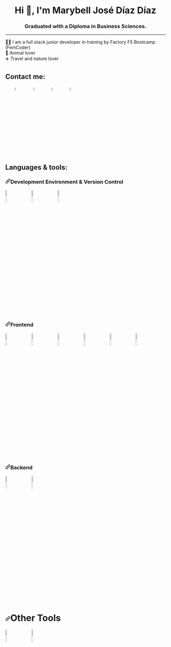 ### <h1 align="center">Hi 👋, I'm Marybell José Díaz Díaz</h1>

<h3 align="center"> Graduated with a Diploma in Business Sciences.</h3><hr>

:woman_student: I am a full stack junior developer in training by Factory F5 Bootcamp (FemCoder)<br>
:dog: Animal lover<br>
:airplane: Travel and nature lover<br>
<h2 align="left">Contact me:</h2>

<p dir="auto">&nbsp;&nbsp;&nbsp;&nbsp;&nbsp;&nbsp;
<a href="https://www.linkedin.com/in/marybell-jos%C3%A9-d%C3%ADaz-d%C3%ADaz-24b28237/" rel="nofollow"><img width="5%" src="https://camo.githubusercontent.com/e591fde37567a32e51fb1b98924f4df8e45199dca985500749e2a9938fa3e322/68747470733a2f2f7777772e766563746f726c6f676f2e7a6f6e652f6c6f676f732f6c696e6b6564696e2f6c696e6b6564696e2d69636f6e2e737667" data-canonical-src="https://www.vectorlogo.zone/logos/linkedin/linkedin-icon.svg" style="max-width: 100%;"></a>
&nbsp;&nbsp;&nbsp;&nbsp; &nbsp;&nbsp;
<a href="/**marybelljd@gmail.com**"><img width="5%" src="https://camo.githubusercontent.com/e1fb4ce58fc1074489bdbdacd0c175ffa7cbd1182ecb3ac4cb77ea8b8271288f/68747470733a2f2f7777772e766563746f726c6f676f2e7a6f6e652f6c6f676f732f676d61696c2f676d61696c2d69636f6e2e737667" data-canonical-src="https://www.vectorlogo.zone/logos/gmail/gmail-icon.svg" style="max-width: 100%;"></a>
&nbsp;&nbsp;&nbsp;&nbsp;&nbsp;&nbsp;
<a href="https://twitter.com/MaryBellJDD"><img width="5%" src="https://camo.githubusercontent.com/add222ec9b371f83d4071154e2e345d199ba3351ccd8ded77cd8dba310c25826/68747470733a2f2f7777772e766563746f726c6f676f2e7a6f6e652f6c6f676f732f747769747465722f747769747465722d69636f6e2e737667" data-canonical-src="https://www.vectorlogo.zone/logos/twitter/twitter-icon.svg" style="max-width: 100%;"></a>
&nbsp;&nbsp;&nbsp;&nbsp;&nbsp;&nbsp;
<a href="MaryBell#7389"><img width="5%" src="https://camo.githubusercontent.com/5e36552813e6fa3f4014fde09b7acd3668a5c8e183782603d1eb1169ac29f8e9/68747470733a2f2f7777772e766563746f726c6f676f2e7a6f6e652f6c6f676f732f646973636f72646170702f646973636f72646170702d69636f6e2e737667" data-canonical-src="https://www.vectorlogo.zone/logos/discordapp/discordapp-icon.svg" style="max-width: 100%;"></a>
&nbsp;&nbsp;&nbsp;</p>
<img width="5%">
<h2 align="left">Languages & tools:</h2>
<p align="left">
<h3 dir="auto"><a id="user-content-development-environment" class="anchor" aria-hidden="true" href="#development-environment"><svg class="octicon octicon-link" viewBox="0 0 16 16" version="1.1" width="16" height="16" aria-hidden="true"><path fill-rule="evenodd" d="M7.775 3.275a.75.75 0 001.06 1.06l1.25-1.25a2 2 0 112.83 2.83l-2.5 2.5a2 2 0 01-2.83 0 .75.75 0 00-1.06 1.06 3.5 3.5 0 004.95 0l2.5-2.5a3.5 3.5 0 00-4.95-4.95l-1.25 1.25zm-4.69 9.64a2 2 0 010-2.83l2.5-2.5a2 2 0 012.83 0 .75.75 0 001.06-1.06 3.5 3.5 0 00-4.95 0l-2.5 2.5a3.5 3.5 0 004.95 4.95l1.25-1.25a.75.75 0 00-1.06-1.06l-1.25 1.25a2 2 0 01-2.83 0z"></path></svg></a>Development Environment & Version Control</h3>

<code><a target="_blank" rel="noopener noreferrer" href="https://camo.githubusercontent.com/634aef613fc56ac2eb9bf95543ec63ba8527b0a82cee4ef6452e5051de2f17ea/68747470733a2f2f7777772e766563746f726c6f676f2e7a6f6e652f6c6f676f732f76697375616c73747564696f5f636f64652f76697375616c73747564696f5f636f64652d617232312e737667"><img width="10%" src="https://camo.githubusercontent.com/634aef613fc56ac2eb9bf95543ec63ba8527b0a82cee4ef6452e5051de2f17ea/68747470733a2f2f7777772e766563746f726c6f676f2e7a6f6e652f6c6f676f732f76697375616c73747564696f5f636f64652f76697375616c73747564696f5f636f64652d617232312e737667" data-canonical-src="https://www.vectorlogo.zone/logos/visualstudio_code/visualstudio_code-ar21.svg" style="max-width: 100%;"></a></code>
&nbsp;&nbsp;&nbsp;&nbsp;&nbsp;&nbsp;
<code><a target="_blank" rel="noopener noreferrer" href="https://camo.githubusercontent.com/6dab63ba91f8aaf9245d806ea2dc6aa3d6eb6a5b1c79fd6f57fba3ededfc605d/68747470733a2f2f7777772e766563746f726c6f676f2e7a6f6e652f6c6f676f732f6769742d73636d2f6769742d73636d2d617232312e737667"><img width="10%" src="https://camo.githubusercontent.com/6dab63ba91f8aaf9245d806ea2dc6aa3d6eb6a5b1c79fd6f57fba3ededfc605d/68747470733a2f2f7777772e766563746f726c6f676f2e7a6f6e652f6c6f676f732f6769742d73636d2f6769742d73636d2d617232312e737667" data-canonical-src="https://www.vectorlogo.zone/logos/git-scm/git-scm-ar21.svg" style="max-width: 100%;"></a></code>
&nbsp;&nbsp;&nbsp;&nbsp;&nbsp;&nbsp;
<code><a target="_blank" rel="noopener noreferrer" href="https://camo.githubusercontent.com/357f19138a1a4569442d4f95103b5abf8902eae05651a3e39aa7168278e9ca1b/68747470733a2f2f7777772e766563746f726c6f676f2e7a6f6e652f6c6f676f732f6769746875622f6769746875622d617232312e737667"><img width="10%" src="https://camo.githubusercontent.com/357f19138a1a4569442d4f95103b5abf8902eae05651a3e39aa7168278e9ca1b/68747470733a2f2f7777772e766563746f726c6f676f2e7a6f6e652f6c6f676f732f6769746875622f6769746875622d617232312e737667" data-canonical-src="https://www.vectorlogo.zone/logos/github/github-ar21.svg" style="max-width: 100%;"></a></code>

 <h3 dir="auto"><a id="user-content-frontend" class="anchor" aria-hidden="true" href="#frontend"><svg class="octicon octicon-link" viewBox="0 0 16 16" version="1.1" width="16" height="16" aria-hidden="true"><path fill-rule="evenodd" d="M7.775 3.275a.75.75 0 001.06 1.06l1.25-1.25a2 2 0 112.83 2.83l-2.5 2.5a2 2 0 01-2.83 0 .75.75 0 00-1.06 1.06 3.5 3.5 0 004.95 0l2.5-2.5a3.5 3.5 0 00-4.95-4.95l-1.25 1.25zm-4.69 9.64a2 2 0 010-2.83l2.5-2.5a2 2 0 012.83 0 .75.75 0 001.06-1.06 3.5 3.5 0 00-4.95 0l-2.5 2.5a3.5 3.5 0 004.95 4.95l1.25-1.25a.75.75 0 00-1.06-1.06l-1.25 1.25a2 2 0 01-2.83 0z"></path></svg></a>Frontend</h3>
 
<code><a target="_black" rel="noopener noreferrer" href="https://camo.githubusercontent.com/ac7ca48827aef70b332b0520d213fe6f4468b2db7d37d98d4287f215a4382ba9/68747470733a2f2f7777772e766563746f726c6f676f2e7a6f6e652f6c6f676f732f77335f68746d6c352f77335f68746d6c352d617232312e737667"><img width="10%" src="https://camo.githubusercontent.com/ac7ca48827aef70b332b0520d213fe6f4468b2db7d37d98d4287f215a4382ba9/68747470733a2f2f7777772e766563746f726c6f676f2e7a6f6e652f6c6f676f732f77335f68746d6c352f77335f68746d6c352d617232312e737667" data-canonical-src="https://www.vectorlogo.zone/logos/w3_html5/w3_html5-ar21.svg" style="max-width: 100%;"></a></code>
&nbsp;&nbsp;&nbsp;&nbsp;&nbsp;&nbsp; 
<code><a target="_blank" rel="noopener noreferrer" href="https://camo.githubusercontent.com/55a153da9dc0ba23853d65aee2b2a603ddd40d56c4269365efc02a9e3d2d7b93/68747470733a2f2f7777772e766563746f726c6f676f2e7a6f6e652f6c6f676f732f77335f6373732f77335f6373732d617232312e737667"><img width="10%" src="https://camo.githubusercontent.com/55a153da9dc0ba23853d65aee2b2a603ddd40d56c4269365efc02a9e3d2d7b93/68747470733a2f2f7777772e766563746f726c6f676f2e7a6f6e652f6c6f676f732f77335f6373732f77335f6373732d617232312e737667" data-canonical-src="https://www.vectorlogo.zone/logos/w3_css/w3_css-ar21.svg" style="max-width: 100%;"></a></code>
 &nbsp;&nbsp;&nbsp;&nbsp;&nbsp;&nbsp;
<code><a target="_blank" rel="noopener noreferrer" href="https://camo.githubusercontent.com/53f2223bcc31a7aaae283bba3e33eb6d02a2ea6bb161909aeff9a5837bf6247e/68747470733a2f2f7777772e766563746f726c6f676f2e7a6f6e652f6c6f676f732f736173732d6c616e672f736173732d6c616e672d617232312e737667"><img width="10%" src="https://camo.githubusercontent.com/53f2223bcc31a7aaae283bba3e33eb6d02a2ea6bb161909aeff9a5837bf6247e/68747470733a2f2f7777772e766563746f726c6f676f2e7a6f6e652f6c6f676f732f736173732d6c616e672f736173732d6c616e672d617232312e737667" data-canonical-src="https://www.vectorlogo.zone/logos/sass-lang/sass-lang-ar21.svg" style="max-width: 100%;"></a></code>
&nbsp;&nbsp;&nbsp;&nbsp;&nbsp;&nbsp;
<code><a target="_blank" rel="noopener noreferrer" href="https://camo.githubusercontent.com/7272fbb96da1c2b30e16ba3608d1cf66ba8a30c5f8aa92e288b068b340f38ac7/68747470733a2f2f7777772e766563746f726c6f676f2e7a6f6e652f6c6f676f732f6e6f64656a732f6e6f64656a732d617232312e737667"><img width="10%" src="https://camo.githubusercontent.com/7272fbb96da1c2b30e16ba3608d1cf66ba8a30c5f8aa92e288b068b340f38ac7/68747470733a2f2f7777772e766563746f726c6f676f2e7a6f6e652f6c6f676f732f6e6f64656a732f6e6f64656a732d617232312e737667" data-canonical-src="https://www.vectorlogo.zone/logos/nodejs/nodejs-ar21.svg" style="max-width: 100%;"></a></code>
&nbsp;&nbsp;&nbsp;&nbsp;&nbsp;&nbsp;
<code><a target="_blank" rel="noopener noreferrer" href="https://camo.githubusercontent.com/dc657800d770f9f6a3be2c87d262cfd75f86ab2988a74861792f336658fffac6/68747470733a2f2f7777772e766563746f726c6f676f2e7a6f6e652f6c6f676f732f676574626f6f7473747261702f676574626f6f7473747261702d617232312e737667"><img width="10%" src="https://camo.githubusercontent.com/dc657800d770f9f6a3be2c87d262cfd75f86ab2988a74861792f336658fffac6/68747470733a2f2f7777772e766563746f726c6f676f2e7a6f6e652f6c6f676f732f676574626f6f7473747261702f676574626f6f7473747261702d617232312e737667" data-canonical-src="https://www.vectorlogo.zone/logos/getbootstrap/getbootstrap-ar21.svg" style="max-width: 100%;"></a></code>
&nbsp;&nbsp;&nbsp;&nbsp;&nbsp;&nbsp;
<code><a target="_blank" rel="noopener noreferrer" href="https://camo.githubusercontent.com/51ea818e9096a1136fb14657abd1346ae7b11ee7a394126af83165cf77915420/68747470733a2f2f7777772e766563746f726c6f676f2e7a6f6e652f6c6f676f732f7675656a732f7675656a732d617232312e737667"><img width="10%" src="https://camo.githubusercontent.com/51ea818e9096a1136fb14657abd1346ae7b11ee7a394126af83165cf77915420/68747470733a2f2f7777772e766563746f726c6f676f2e7a6f6e652f6c6f676f732f7675656a732f7675656a732d617232312e737667" data-canonical-src="https://www.vectorlogo.zone/logos/vuejs/vuejs-ar21.svg" style="max-width: 100%;"></a></code>

<h3 dir="auto"><a id="user-content-backend" class="anchor" aria-hidden="true" href="#backend"><svg class="octicon octicon-link" viewBox="0 0 16 16" version="1.1" width="16" height="16" aria-hidden="true"><path fill-rule="evenodd" d="M7.775 3.275a.75.75 0 001.06 1.06l1.25-1.25a2 2 0 112.83 2.83l-2.5 2.5a2 2 0 01-2.83 0 .75.75 0 00-1.06 1.06 3.5 3.5 0 004.95 0l2.5-2.5a3.5 3.5 0 00-4.95-4.95l-1.25 1.25zm-4.69 9.64a2 2 0 010-2.83l2.5-2.5a2 2 0 012.83 0 .75.75 0 001.06-1.06 3.5 3.5 0 00-4.95 0l-2.5 2.5a3.5 3.5 0 004.95 4.95l1.25-1.25a.75.75 0 00-1.06-1.06l-1.25 1.25a2 2 0 01-2.83 0z"></path></svg></a>Backend</h3>

<code><a target="_blank" rel="noopener noreferrer" href="https://camo.githubusercontent.com/19253a52cd251cccc341ed911e989e0c6d1a53b16ba7a9a1ef14ed3f8d09b7f3/68747470733a2f2f7777772e766563746f726c6f676f2e7a6f6e652f6c6f676f732f7068702f7068702d686f72697a6f6e74616c2e737667"><img width="10%" src="https://camo.githubusercontent.com/19253a52cd251cccc341ed911e989e0c6d1a53b16ba7a9a1ef14ed3f8d09b7f3/68747470733a2f2f7777772e766563746f726c6f676f2e7a6f6e652f6c6f676f732f7068702f7068702d686f72697a6f6e74616c2e737667" data-canonical-src="https://www.vectorlogo.zone/logos/php/php-horizontal.svg" style="max-width: 100%;"></a></code>
&nbsp;&nbsp;&nbsp;&nbsp;&nbsp;&nbsp;
<code><a target="_blank" rel="noopener noreferrer" href="https://camo.githubusercontent.com/0c889b0167635d05531c355ef22c0ac5d28169dbf180e4a76797f76ea7920380/68747470733a2f2f7777772e766563746f726c6f676f2e7a6f6e652f6c6f676f732f6d7973716c2f6d7973716c2d6f6666696369616c2e737667"><img width="10%" src="https://camo.githubusercontent.com/0c889b0167635d05531c355ef22c0ac5d28169dbf180e4a76797f76ea7920380/68747470733a2f2f7777772e766563746f726c6f676f2e7a6f6e652f6c6f676f732f6d7973716c2f6d7973716c2d6f6666696369616c2e737667" data-canonical-src="https://www.vectorlogo.zone/logos/mysql/mysql-official.svg" style="max-width: 100%;"></a></code>

<h1 dir="auto"><a id="user-content-other-tools" class="anchor" aria-hidden="true" href="#other-tools"><svg class="octicon octicon-link" viewBox="0 0 16 16" version="1.1" width="16" height="16" aria-hidden="true"><path fill-rule="evenodd" d="M7.775 3.275a.75.75 0 001.06 1.06l1.25-1.25a2 2 0 112.83 2.83l-2.5 2.5a2 2 0 01-2.83 0 .75.75 0 00-1.06 1.06 3.5 3.5 0 004.95 0l2.5-2.5a3.5 3.5 0 00-4.95-4.95l-1.25 1.25zm-4.69 9.64a2 2 0 010-2.83l2.5-2.5a2 2 0 012.83 0 .75.75 0 001.06-1.06 3.5 3.5 0 00-4.95 0l-2.5 2.5a3.5 3.5 0 004.95 4.95l1.25-1.25a.75.75 0 00-1.06-1.06l-1.25 1.25a2 2 0 01-2.83 0z"></path></svg></a>Other Tools</h1>

<code><a target="_blank" rel="noopener noreferrer" href="https://camo.githubusercontent.com/34324d7e79bd8d12a1bf9877b3787d07e438cf9b34cde628a8909332208305aa/68747470733a2f2f7777772e766563746f726c6f676f2e7a6f6e652f6c6f676f732f6669676d612f6669676d612d617232312e737667"><img width="10%" src="https://camo.githubusercontent.com/34324d7e79bd8d12a1bf9877b3787d07e438cf9b34cde628a8909332208305aa/68747470733a2f2f7777772e766563746f726c6f676f2e7a6f6e652f6c6f676f732f6669676d612f6669676d612d617232312e737667" data-canonical-src="https://www.vectorlogo.zone/logos/figma/figma-ar21.svg" style="max-width: 100%;"></a></code>
&nbsp;&nbsp;&nbsp;&nbsp;&nbsp;&nbsp;
<code><a target="_blank" rel="noopener noreferrer" href="https://camo.githubusercontent.com/00970d23d423ba097a5aa3c71df2c2041f6e36ffb06ee85ce9f98f824af106f6/68747470733a2f2f7777772e766563746f726c6f676f2e7a6f6e652f6c6f676f732f63616e76612f63616e76612d617232312e737667"><img width="10%" src="https://camo.githubusercontent.com/00970d23d423ba097a5aa3c71df2c2041f6e36ffb06ee85ce9f98f824af106f6/68747470733a2f2f7777772e766563746f726c6f676f2e7a6f6e652f6c6f676f732f63616e76612f63616e76612d617232312e737667" data-canonical-src="https://www.vectorlogo.zone/logos/canva/canva-ar21.svg" style="max-width: 100%;"></a></code>



 




